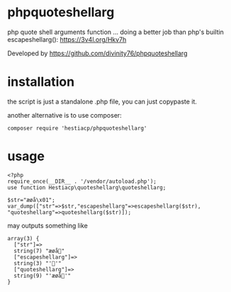 # phpquoteshellarg

php quote shell arguments function
... doing a better job than php's builtin escapeshellarg(): https://3v4l.org/Hkv7h

Developed by https://github.com/divinity76/phpquoteshellarg

# installation
the script is just a standalone .php file, you can just copypaste it. 

another alternative is to use composer:
```
composer require 'hestiacp/phpquoteshellarg'
```
# usage

```
<?php
require_once(__DIR__ . '/vendor/autoload.php');
use function Hestiacp\quoteshellarg\quoteshellarg;

$str="æøå\x01";
var_dump(["str"=>$str,"escapeshellarg"=>escapeshellarg($str), "quoteshellarg"=>quoteshellarg($str)]);
```
may outputs something like
```
array(3) {
  ["str"]=>
  string(7) "æøå"
  ["escapeshellarg"]=>
  string(3) "''"
  ["quoteshellarg"]=>
  string(9) "'æøå'"
}
```
